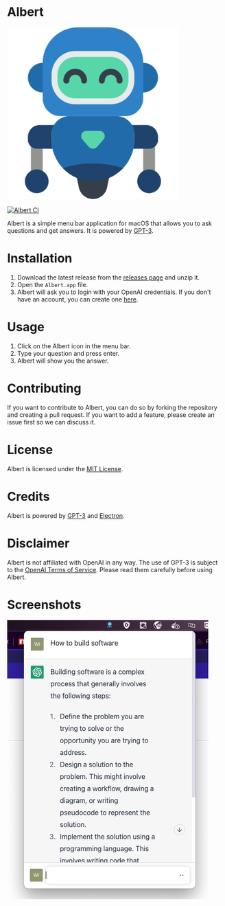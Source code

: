 # Albert

<img src="./assets/robot-1024.png" width="400"/>

[![Albert CI](https://github.com/Thyix/albert/actions/workflows/node.js.yml/badge.svg)](https://github.com/Thyix/albert/actions/workflows/node.js.yml)


Albert is a simple menu bar application for macOS that allows you to ask questions and get answers. It is powered by [GPT-3](https://en.wikipedia.org/wiki/OpenAI#GPT-3).

# Installation
1. Download the latest release from the [releases page]("https://github.com/Thyix/albert/releases") and unzip it.
2. Open the `Albert.app` file.
3. Albert will ask you to login with your OpenAI credentials. If you don't have an account, you can create one [here]("https://beta.openai.com/").

# Usage
1. Click on the Albert icon in the menu bar.
2. Type your question and press enter.
3. Albert will show you the answer.


# Contributing
If you want to contribute to Albert, you can do so by forking the repository and creating a pull request. If you want to add a feature, please create an issue first so we can discuss it.

# License
Albert is licensed under the [MIT License](./MIT-LICENSE.txt).

# Credits
Albert is powered by [GPT-3]("https://en.wikipedia.org/wiki/OpenAI#GPT-3") and [Electron]("https://www.electronjs.org/").

# Disclaimer
Albert is not affiliated with OpenAI in any way. The use of GPT-3 is subject to the [OpenAI Terms of Service]("https://beta.openai.com/tos"). Please read them carefully before using Albert.

# Screenshots
![Albert Screenshot](./assets/albert-screenshot.png)